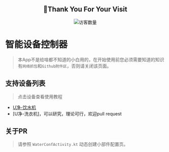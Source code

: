 <h2 align="center">👋Thank You For Your Visit</h2>
<div align="center">
<img src="https://profile-counter.glitch.me/com.peanut.whut.smart/count.svg" alt="访客数量">
</div>

# 智能设备控制器
> 本App不是给啥都不知道的小白用的，在开始使用前您必须需要知道的知识有`网络抓包`和`Github附件区`，否则请关闭该页面。

## 支持设备列表
> 点击设备查看使用教程

- [U净-饮水机](doc/uclean.md)
- [U净-洗衣机]，可以研究，理论可行，欢迎pull request

## 关于PR
> 请参照 `WaterConfActivity.kt` 动态创建小部件配置页。